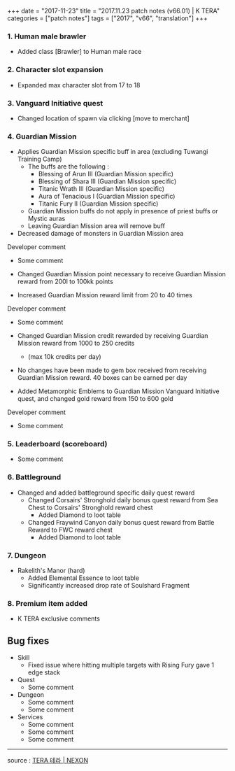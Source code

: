 +++
date = "2017-11-23"
title = "2017.11.23 patch notes (v66.01) | K TERA"
categories = ["patch notes"]
tags = ["2017", "v66", "translation"]
+++

### 1. Human male brawler
  - Added class [Brawler] to Human male race

### 2. Character slot expansion
- Expanded max character slot from 17 to 18

### 3. Vanguard Initiative quest
- Changed location of spawn via clicking [move to merchant]

### 4. Guardian Mission
- Applies Guardian Mission specific buff in area (excluding Tuwangi Training Camp)
  - The buffs are the following :
    - Blessing of Arun III (Guardian Mission specific)
    - Blessing of Shara III (Guardian Mission specific)
    - Titanic Wrath III (Guardian Mission specific)
    - Aura of Tenacious I (Guardian Mission specific)
    - Titanic Fury II (Guardian Mission specific)
  - Guardian Mission buffs do not apply in presence of priest buffs or Mystic auras
  - Leaving Guardian Mission area will remove buff
- Decreased damage of monsters in Guardian Mission area

Developer comment
- Some comment

- Changed Guardian Mission point necessary to receive Guardian Mission reward from 200l to 100kk points
- Increased Guardian Mission reward limit from 20 to 40 times

Developer comment
- Some comment

- Changed Guardian Mission credit rewarded by receiving Guardian Mission reward from 1000 to 250 credits
  - (max 10k credits per day)
- No changes have been made to gem box received from receiving Guardian Mission reward. 40 boxes can be earned per day
- Added Metamorphic Emblems to Guardian Mission Vanguard Initiative quest, and changed gold reward from 150 to 600 gold

Developer comment
- Some comment

### 5. Leaderboard (scoreboard)
- Some comment

### 6. Battleground
- Changed and added battleground specific daily quest reward
  - Changed Corsairs' Stronghold daily bonus quest reward from Sea Chest to Corsairs' Stronghold reward chest
    - Added Diamond to loot table
  - Changed Fraywind Canyon daily bonus quest reward from Battle Reward to FWC reward chest
    - Added Diamond to loot table

### 7. Dungeon
- Rakelith's Manor (hard)
  - Added Elemental Essence to loot table
  - Significantly increased drop rate of Soulshard Fragment

### 8. Premium item added
- K TERA exclusive comments

## Bug fixes

- Skill
  - Fixed issue where hitting multiple targets with Rising Fury gave 1 edge stack
- Quest
  - Some comment
- Dungeon
  - Some comment
  - Some comment
- Services
  - Some comment
  - Some comment
  - Some comment

----

source : [TERA 테라 | NEXON](http://tera.nexon.com/news/update/view.aspx?n4articlesn=307)
